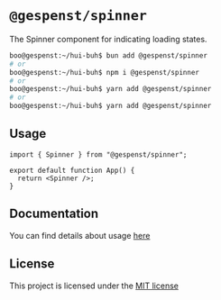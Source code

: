 # `@gespenst/spinner`

The Spinner component for indicating loading states.

```sh
boo@gespenst:~/hui-buh$ bun add @gespenst/spinner
# or
boo@gespenst:~/hui-buh$ npm i @gespenst/spinner
# or
boo@gespenst:~/hui-buh$ yarn add @gespenst/spinner
# or
boo@gespenst:~/hui-buh$ yarn add @gespenst/spinner
```

## Usage

```tsx
import { Spinner } from "@gespenst/spinner";

export default function App() {
  return <Spinner />;
}
```

## Documentation

You can find details about usage
[here](https://docs-placeholder/docs/components/spinner)

## License

This project is licensed under the
[MIT license](https://opensource.org/license/mit)
